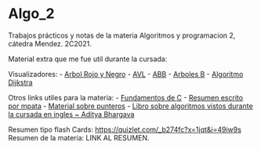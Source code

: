 # Algo_2

Trabajos prácticos y notas de la materia Algoritmos y programacion 2, cátedra Mendez. 2C2021.

Material extra que me fue util durante la cursada:

Visualizadores: 
	- [Arbol Rojo y Negro](https://www.cs.usfca.edu/~galles/visualization/RedBlack.html)
	- [AVL](https://www.cs.usfca.edu/~galles/visualization/AVLtree.html)
	- [ABB](http://btv.melezinek.cz/binary-search-tree.html)
	- [Arboles B](https://www.cs.usfca.edu/~galles/visualization/BTree.html)
	- [Algoritmo Dijkstra](https://www.cs.usfca.edu/~galles/visualization/Dijkstra.html)

Otros links utiles para la materia:
	- [Fundamentos de C](https://www.learn-c.org/)
	- [Resumen escrito por mpata](https://gitlab.com/mpata2000/algo2-resumen)
	- [Material sobre punteros](https://computer.howstuffworks.com/c30.htm)
	- [Libro sobre algoritmos vistos durante la cursada en ingles ~ Aditya Bhargava](https://drive.google.com/file/d/1VjFk2HHHmXkxj4s4HM4Jd_yR9LPUM1aP/view?usp=sharing)

Resumen tipo flash Cards: https://quizlet.com/_b274fc?x=1jqt&i=49iw9s 
Resumen de la materia: LINK AL RESUMEN.